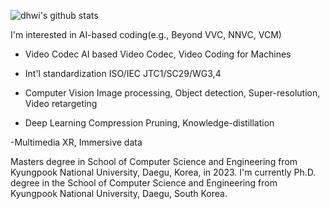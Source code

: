 ![dhwi's github stats](https://github-readme-stats.vercel.app/api?username=dhwi96&show_icons=true)


I'm interested in AI-based coding(e.g., Beyond VVC, NNVC, VCM)

- Video Codec
AI based Video Codec, Video Coding for Machines

- Int'l standardization
ISO/IEC JTC1/SC29/WG3,4 

- Computer Vision
Image processing, Object detection, Super-resolution, Video retargeting

- Deep Learning Compression
Pruning, Knowledge-distillation

-Multimedia
XR, Immersive data

Masters degree in School of Computer Science and Engineering from Kyungpook National University, Daegu, Korea, in 2023. 
I'm currently Ph.D. degree in the School of Computer Science and Engineering from Kyungpook National University, Daegu, South Korea.
